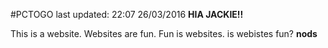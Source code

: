 #PCTOGO 
last updated: 22:07 26/03/2016
**HIA JACKIE!!**

This is a website. Websites are fun. Fun is websites. is webistes fun? **nods**